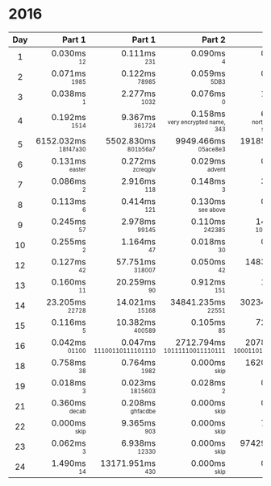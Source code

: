 # 2016

Day | Part 1 | Part 1 | Part 2 | Part 2
:---:|---:|---:|---:|---:
1 | 0.030ms <br/><sub><sup>12</sup></sub> | 0.111ms <br/><sub><sup>231</sup></sub> | 0.090ms <br/><sub><sup>4</sup></sub> | 0.293ms <br/><sub><sup>147</sup></sub> 
2 | 0.071ms <br/><sub><sup>1985</sup></sub> | 0.122ms <br/><sub><sup>78985</sup></sub> | 0.059ms <br/><sub><sup>5DB3</sup></sub> | 0.144ms <br/><sub><sup>57DD8</sup></sub> 
3 | 0.038ms <br/><sub><sup>1</sup></sub> | 2.277ms <br/><sub><sup>1032</sup></sub> | 0.076ms <br/><sub><sup>0</sup></sub> | 1.137ms <br/><sub><sup>1838</sup></sub> 
4 | 0.192ms <br/><sub><sup>1514</sup></sub> | 9.367ms <br/><sub><sup>361724</sup></sub> | 0.158ms <br/><sub><sup>very encrypted name, 343</sup></sub> | 6.605ms <br/><sub><sup>northpole object storage, 482</sup></sub> 
5 | 6152.032ms <br/><sub><sup>18f47a30</sup></sub> | 5502.830ms <br/><sub><sup>801b56a7</sup></sub> | 9949.466ms <br/><sub><sup>05ace8e3</sup></sub> | 19185.218ms <br/><sub><sup>424a0197</sup></sub> 
6 | 0.131ms <br/><sub><sup>easter</sup></sub> | 0.272ms <br/><sub><sup>zcreqgiv</sup></sub> | 0.029ms <br/><sub><sup>advent</sup></sub> | 0.006ms <br/><sub><sup>pljvorrk</sup></sub> 
7 | 0.086ms <br/><sub><sup>2</sup></sub> | 2.916ms <br/><sub><sup>118</sup></sub> | 0.148ms <br/><sub><sup>3</sup></sub> | 3.239ms <br/><sub><sup>260</sup></sub> 
8 | 0.113ms <br/><sub><sup>6</sup></sub> | 0.414ms <br/><sub><sup>121</sup></sub> | 0.130ms <br/><sub><sup>see above</sup></sub> | 0.022ms <br/><sub><sup>see above</sup></sub> 
9 | 0.245ms <br/><sub><sup>57</sup></sub> | 2.978ms <br/><sub><sup>99145</sup></sub> | 0.110ms <br/><sub><sup>242385</sup></sub> | 14.147ms <br/><sub><sup>10943094568</sup></sub> 
10 | 0.255ms <br/><sub><sup>2</sup></sub> | 1.164ms <br/><sub><sup>47</sup></sub> | 0.018ms <br/><sub><sup>30</sup></sub> | 0.003ms <br/><sub><sup>2666</sup></sub> 
12 | 0.127ms <br/><sub><sup>42</sup></sub> | 57.751ms <br/><sub><sup>318007</sup></sub> | 0.050ms <br/><sub><sup>42</sup></sub> | 1483.148ms <br/><sub><sup>9227661</sup></sub> 
13 | 0.160ms <br/><sub><sup>11</sup></sub> | 20.259ms <br/><sub><sup>90</sup></sub> | 0.912ms <br/><sub><sup>151</sup></sub> | 1.159ms <br/><sub><sup>135</sup></sub> 
14 | 23.205ms <br/><sub><sup>22728</sup></sub> | 14.021ms <br/><sub><sup>15168</sup></sub> | 34841.235ms <br/><sub><sup>22551</sup></sub> | 30234.495ms <br/><sub><sup>20864</sup></sub> 
15 | 0.116ms <br/><sub><sup>5</sup></sub> | 10.382ms <br/><sub><sup>400589</sup></sub> | 0.105ms <br/><sub><sup>85</sup></sub> | 72.940ms <br/><sub><sup>3045959</sup></sub> 
16 | 0.042ms <br/><sub><sup>01100</sup></sub> | 0.047ms <br/><sub><sup>11100110111101110</sup></sub> | 2712.794ms <br/><sub><sup>10111110011110111</sup></sub> | 2078.780ms <br/><sub><sup>10001101010000101</sup></sub> 
18 | 0.758ms <br/><sub><sup>38</sup></sub> | 0.764ms <br/><sub><sup>1982</sup></sub> | 0.000ms <br/><sub><sup>skip</sup></sub> | 1620.947ms <br/><sub><sup>20005203</sup></sub> 
19 | 0.018ms <br/><sub><sup>3</sup></sub> | 0.023ms <br/><sub><sup>1815603</sup></sub> | 0.028ms <br/><sub><sup>2</sup></sub> | 0.002ms <br/><sub><sup>1410630</sup></sub> 
21 | 0.360ms <br/><sub><sup>decab</sup></sub> | 0.208ms <br/><sub><sup>ghfacdbe</sup></sub> | 0.000ms <br/><sub><sup>skip</sup></sub> | 0.354ms <br/><sub><sup>fhgcdaeb</sup></sub> 
22 | 0.000ms <br/><sub><sup>skip</sup></sub> | 9.365ms <br/><sub><sup>903</sup></sub> | 0.000ms <br/><sub><sup>skip</sup></sub> | 7.819ms <br/><sub><sup>215</sup></sub> 
23 | 0.062ms <br/><sub><sup>3</sup></sub> | 6.938ms <br/><sub><sup>12330</sup></sub> | 0.000ms <br/><sub><sup>skip</sup></sub> | 97429.446ms <br/><sub><sup>479008890</sup></sub> 
24 | 1.490ms <br/><sub><sup>14</sup></sub> | 13171.951ms <br/><sub><sup>430</sup></sub> | 0.000ms <br/><sub><sup>skip</sup></sub> | 0.779ms <br/><sub><sup>700</sup></sub> 
